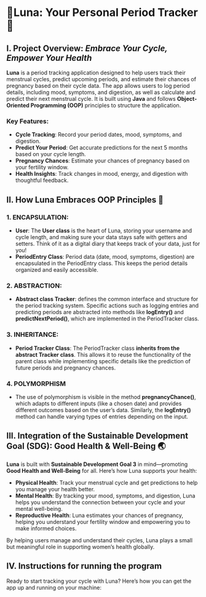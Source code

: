 # 🌙Luna: Your Personal Period Tracker🌙

## I. Project Overview: *Embrace Your Cycle, Empower Your Health*
**Luna** is a period tracking application designed to help users track their menstrual cycles, predict upcoming periods, and estimate their chances of pregnancy based on their cycle data. The app allows users to log period details, including mood, symptoms, and digestion, as well as calculate and predict their next menstrual cycle. It is built using **Java** and follows **Object-Oriented Programming (OOP)** principles to structure the application.

### Key Features:
* **Cycle Tracking**: Record your period dates, mood, symptoms, and digestion.
* **Predict Your Period**: Get accurate predictions for the next 5 months based on your cycle length.
* **Pregnancy Chances**: Estimate your chances of pregnancy based on your fertility window.
* **Health Insights**: Track changes in mood, energy, and digestion with thoughtful feedback.

## II. How Luna Embraces OOP Principles 🌟
### 1. **ENCAPSULATION**:
* **User**: The **User class** is the heart of Luna, storing your username and cycle length, and making sure your data stays safe with getters and setters. Think of it as a digital diary that keeps track of your data, just for you!
* **PeriodEntry Class**: Period data (date, mood, symptoms, digestion) are encapsulated in the PeriodEntry class. This keeps the period details organized and easily accessible.

### 2. **ABSTRACTION**:
* **Abstract class Tracker**: defines the common interface and structure for the period tracking system. Specific actions such as logging entries and predicting periods are abstracted into methods like **logEntry()** and **predictNextPeriod()**, which are implemented in the PeriodTracker class.

### 3. INHERITANCE:
* **Period Tracker Class**: The PeriodTracker class **inherits from the abstract Tracker class**. This allows it to reuse the functionality of the parent class while implementing specific details like the prediction of future periods and pregnancy chances.

### 4. POLYMORPHISM
* The use of polymorphism is visible in the method **pregnancyChance()**, which adapts to different inputs (like a chosen date) and provides different outcomes based on the user’s data. Similarly, the **logEntry()** method can handle varying types of entries depending on the input.

## III. Integration of  the Sustainable Development Goal (SDG): Good Health & Well-Being 🌏
**Luna** is built with **Sustainable Development Goal 3** in mind—promoting **Good Health and Well-Being** for all. Here’s how Luna supports your health:
* **Physical Health**: Track your menstrual cycle and get predictions to help you manage your health better.
* **Mental Health**: By tracking your mood, symptoms, and digestion, Luna helps you understand the connection between your cycle and your mental well-being.
* **Reproductive Health**: Luna estimates your chances of pregnancy, helping you understand your fertility window and empowering you to make informed choices.

By helping users manage and understand their cycles, Luna plays a small but meaningful role in supporting women’s health globally.

## IV. Instructions for running the program
Ready to start tracking your cycle with Luna? Here’s how you can get the app up and running on your machine:



